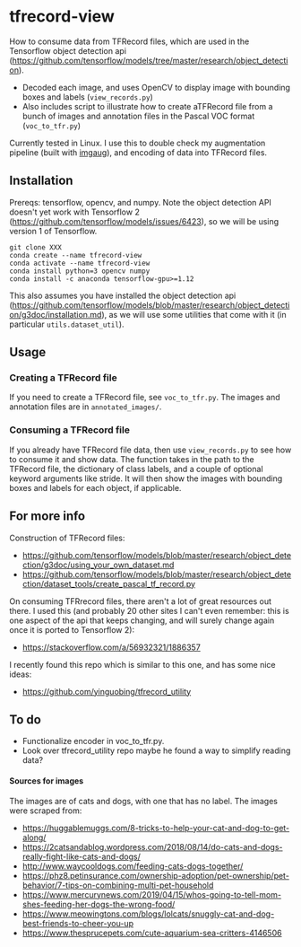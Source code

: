# tfrecord-view
How to consume data from TFRecord files, which are used in the Tensorflow object detection api (https://github.com/tensorflow/models/tree/master/research/object_detection).

- Decoded each image, and uses OpenCV to display image with bounding boxes and labels (`view_records.py`)
- Also includes script to illustrate how to create aTFRecord file from a bunch of images and annotation files in the Pascal VOC format (`voc_to_tfr.py`)

Currently tested in Linux. I use this to double check my augmentation pipeline (built with [imgaug](https://github.com/aleju/imgaug)), and encoding of data into TFRecord files.

## Installation
Prereqs: tensorflow, opencv, and numpy. Note the object detection API doesn't yet work with Tensorflow 2 (https://github.com/tensorflow/models/issues/6423), so we will be using version 1 of Tensorflow.

    git clone XXX
    conda create --name tfrecord-view
    conda activate --name tfrecord-view
    conda install python=3 opencv numpy
    conda install -c anaconda tensorflow-gpu>=1.12

 This also assumes you have installed the object detection api (https://github.com/tensorflow/models/blob/master/research/object_detection/g3doc/installation.md), as we will use some utilities that come with it (in particular `utils.dataset_util`).

## Usage
### Creating a TFRecord file
If you need to create a TFRecord file, see `voc_to_tfr.py`. The images and annotation files are in `annotated_images/`.

### Consuming a TFRecord file
If you already have TFRecord file data, then use `view_records.py` to see how to consume it and show data. The function takes in the path to the TFRecord file, the dictionary of class labels, and a couple of optional keyword arguments like stride. It will then show the images with bounding boxes and labels for each object, if applicable.

## For more info
Construction of TFRecord files:
- https://github.com/tensorflow/models/blob/master/research/object_detection/g3doc/using_your_own_dataset.md
- https://github.com/tensorflow/models/blob/master/research/object_detection/dataset_tools/create_pascal_tf_record.py

On consuming TFRrecord files, there aren't a lot of great resources out there. I used this (and probably 20 other sites I can't even remember: this is one aspect of the api that keeps changing, and will surely change again once it is ported to Tensorflow 2):
- https://stackoverflow.com/a/56932321/1886357

I recently found this repo which is similar to this one, and has some nice ideas:
- https://github.com/yinguobing/tfrecord_utility

## To do
- Functionalize encoder in voc_to_tfr.py.
- Look over tfrecord_utility repo maybe he found a way to simplify reading data?

#### Sources for images
The images are of cats and dogs, with one that has no label. The images were scraped from:
- https://huggablemuggs.com/8-tricks-to-help-your-cat-and-dog-to-get-along/
- https://2catsandablog.wordpress.com/2018/08/14/do-cats-and-dogs-really-fight-like-cats-and-dogs/
- http://www.waycooldogs.com/feeding-cats-dogs-together/
- https://phz8.petinsurance.com/ownership-adoption/pet-ownership/pet-behavior/7-tips-on-combining-multi-pet-household
- https://www.mercurynews.com/2019/04/15/whos-going-to-tell-mom-shes-feeding-her-dogs-the-wrong-food/
- https://www.meowingtons.com/blogs/lolcats/snuggly-cat-and-dog-best-friends-to-cheer-you-up
- https://www.thesprucepets.com/cute-aquarium-sea-critters-4146506
